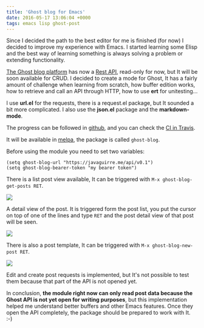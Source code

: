 ```yaml
---
title: 'Ghost blog for Emacs'
date: 2016-05-17 13:06:04 +0000
tags: emacs lisp ghost-post
---
```

Since I decided the path to the best editor for me is finished (for now) I decided to improve my experience with Emacs. I started learning some Elisp and the best way of learning something is always solving a problem or extending functionality.

[The Ghost blog platform](https://ghost.org/) has now a [Rest API](https://api.ghost.org/), read-only for now, but It will be soon available for CRUD. I decided to create a mode for Ghost, It has a fairly amount of challenge when learning from scratch, how buffer edition works, how to retrieve and call an API through HTTP, how to use **ert** for unitesting...

I use **url.el** for the requests, there is a request.el package, but It sounded a bit more complicated. I also use the **json.el** package and the **markdown-mode**.

The progress can be followed in [github](https://github.com/javaguirre/ghost-blog-emacs), and you can check the [CI in Travis](https://travis-ci.org/javaguirre/ghost-blog-emacs).

It will be available in [melpa](https://github.com/melpa/melpa/pull/3900), the package is called `ghost-blog`.

Before using the module you need to set two variables:

```
(setq ghost-blog-url "https://javaguirre.me/api/v0.1")
(setq ghost-blog-bearer-token "my bearer token")
```

There is a list post view available, It can be triggered with `M-x ghost-blog-get-posts RET`.

![](/content/images/2016/05/Screen-Shot-2016-05-17-at-15-07-17.png)

A detail view of the post. It is triggered form the post list, you put the cursor on top of one of the lines and type `RET` and the post detail view of that post will be seen.

![](/content/images/2016/05/Screen-Shot-2016-05-17-at-15-08-40.png)

There is also a post template, It can be triggered with `M-x ghost-blog-new-post RET`.

![](/content/images/2016/05/Screen-Shot-2016-05-12-at-15-40-14.png)

Edit and create post requests is implemented, but It's not possible to test them because that part of the API is not opened yet.

In conclusion, **the module right now can only read post data because the Ghost API is not yet open for writing purposes**, but this implementation helped me understand better buffers and other Emacs features. Once they open the API completely, the package should be prepared to work with It. :-)






